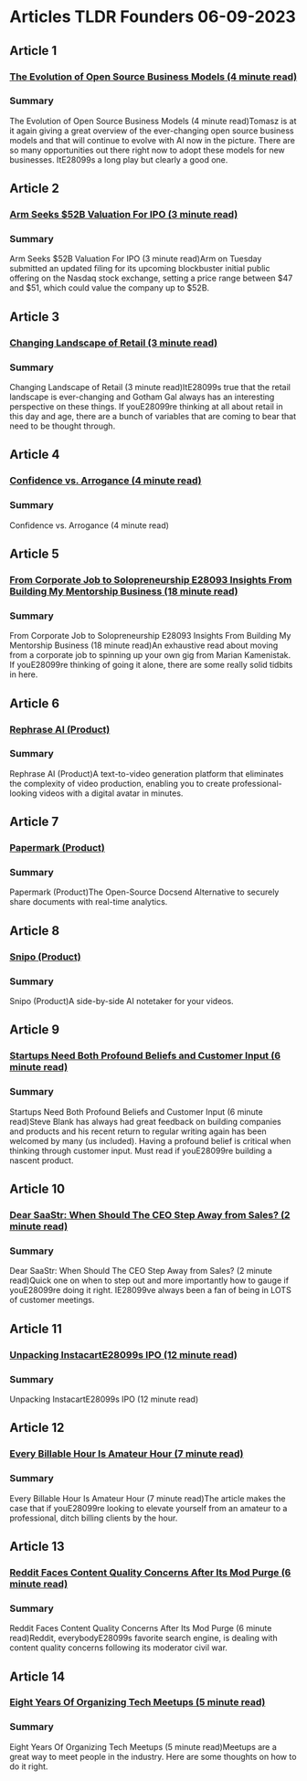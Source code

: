 # Articles TLDR Founders 06-09-2023

## Article 1
### [The Evolution of Open Source Business Models (4 minute read)](https://tldr.tech)
### Summary 
 The Evolution of Open Source Business Models (4 minute read)Tomasz is at it again giving a great overview of the ever-changing open source business models and that will continue to evolve with AI now in the picture. There are so many opportunities out there right now to adopt these models for new businesses. ItE28099s a long play but clearly a good one.

## Article 2
### [Arm Seeks $52B Valuation For IPO (3 minute read)](https://tldr.tech)
### Summary 
 Arm Seeks $52B Valuation For IPO (3 minute read)Arm on Tuesday submitted an updated filing for its upcoming blockbuster initial public offering on the Nasdaq stock exchange, setting a price range between $47 and $51, which could value the company up to $52B.

## Article 3
### [Changing Landscape of Retail (3 minute read)](https://tldr.tech)
### Summary 
 Changing Landscape of Retail (3 minute read)ItE28099s true that the retail landscape is ever-changing and Gotham Gal always has an interesting perspective on these things. If youE28099re thinking at all about retail in this day and age, there are a bunch of variables that are coming to bear that need to be thought through.

## Article 4
### [Confidence vs. Arrogance (4 minute read)](https://tldr.tech)
### Summary 
 Confidence vs. Arrogance (4 minute read)

## Article 5
### [From Corporate Job to Solopreneurship E28093 Insights From Building My Mentorship Business (18 minute read)](https://tldr.tech)
### Summary 
 From Corporate Job to Solopreneurship E28093 Insights From Building My Mentorship Business (18 minute read)An exhaustive read about moving from a corporate job to spinning up your own gig from Marian Kamenistak. If youE28099re thinking of going it alone, there are some really solid tidbits in here.

## Article 6
### [Rephrase AI (Product)](https://tldr.tech)
### Summary 
 Rephrase AI (Product)A text-to-video generation platform that eliminates the complexity of video production, enabling you to create professional-looking videos with a digital avatar in minutes.

## Article 7
### [Papermark (Product)](https://tldr.tech)
### Summary 
 Papermark (Product)The Open-Source Docsend Alternative to securely share documents with real-time analytics.

## Article 8
### [Snipo (Product)](https://tldr.tech)
### Summary 
 Snipo (Product)A side-by-side AI notetaker for your videos.

## Article 9
### [Startups Need Both Profound Beliefs and Customer Input (6 minute read)](https://tldr.tech)
### Summary 
 Startups Need Both Profound Beliefs and Customer Input (6 minute read)Steve Blank has always had great feedback on building companies and products and his recent return to regular writing again has been welcomed by many (us included). Having a profound belief is critical when thinking through customer input. Must read if youE28099re building a nascent product.

## Article 10
### [Dear SaaStr: When Should The CEO Step Away from Sales? (2 minute read)](https://tldr.tech)
### Summary 
 Dear SaaStr: When Should The CEO Step Away from Sales? (2 minute read)</span>Quick one on when to step out and more importantly how to gauge if youE28099re doing it right. IE28099ve always been a fan of being in LOTS of customer meetings.

## Article 11
### [Unpacking InstacartE28099s IPO (12 minute read)](https://tldr.tech)
### Summary 
 Unpacking InstacartE28099s IPO (12 minute read)

## Article 12
### [Every Billable Hour Is Amateur Hour (7 minute read)](https://tldr.tech)
### Summary 
 Every Billable Hour Is Amateur Hour (7 minute read)The article makes the case that if youE28099re looking to elevate yourself from an amateur to a professional, ditch billing clients by the hour.

## Article 13
### [Reddit Faces Content Quality Concerns After Its Mod Purge (6 minute read)](https://tldr.tech)
### Summary 
 Reddit Faces Content Quality Concerns After Its Mod Purge (6 minute read)Reddit, everybodyE28099s favorite search engine, is dealing with content quality concerns following its moderator civil war.

## Article 14
### [Eight Years Of Organizing Tech Meetups (5 minute read)](https://tldr.tech)
### Summary 
 Eight Years Of Organizing Tech Meetups (5 minute read)Meetups are a great way to meet people in the industry. Here are some thoughts on how to do it right.


